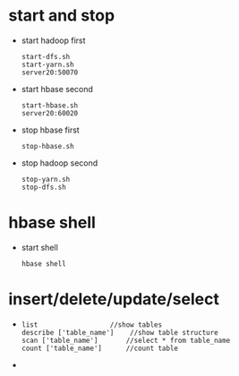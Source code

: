 # start and stop

- start hadoop first

  ```
  start-dfs.sh
  start-yarn.sh
  server20:50070
  ```

- start hbase second
  ```
  start-hbase.sh
  server20:60020
  ```

- stop hbase first
  ```
  stop-hbase.sh
  ```

- stop hadoop second
  ```
  stop-yarn.sh
  stop-dfs.sh
  ```
# hbase shell

- start shell

  ```
  hbase shell
  ```

# insert/delete/update/select

- ````
  list					//show tables
  describe ['table_name']	 //show table structure
  scan ['table_name']		//select * from table_name
  count ['table_name']		//count table
  ````

- ​